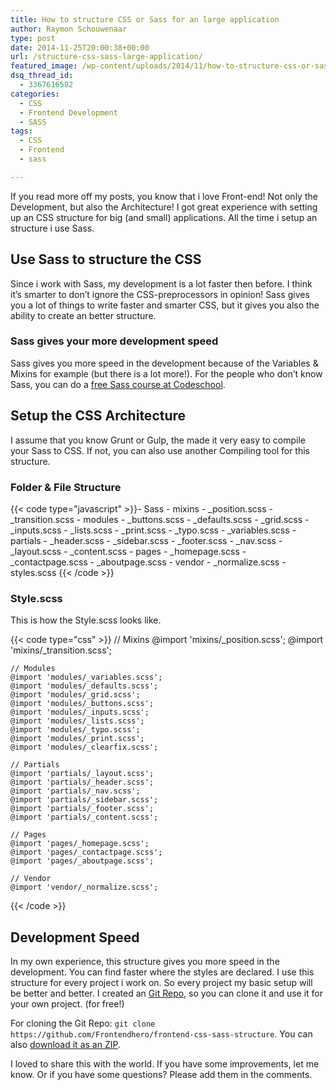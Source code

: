 ```yaml
---
title: How to structure CSS or Sass for an large application
author: Raymon Schouwenaar
type: post
date: 2014-11-25T20:00:38+00:00
url: /structure-css-sass-large-application/
featured_image: /wp-content/uploads/2014/11/how-to-structure-css-or-sass-for-an-large-application-825x347.jpg
dsq_thread_id:
  - 3367616582
categories:
  - CSS
  - Frontend Development
  - SASS
tags:
  - CSS
  - Frontend
  - sass

---
```

If you read more off my posts, you know that i love Front-end! Not only the Development, but also the Architecture! I got great experience with setting up an CSS structure for big (and small) applications. All the time i setup an structure i use Sass.

## Use Sass to structure the CSS

Since i work with Sass, my development is a lot faster then before. I think it&#8217;s smarter to don&#8217;t ignore the CSS-preprocessors in opinion! Sass gives you a lot of things to write faster and smarter CSS, but it gives you also the ability to create an better structure.

### Sass gives your more development speed

Sass gives you more speed in the development because of the Variables & Mixins for example (but there is a lot more!). For the people who don&#8217;t know Sass, you can do a [free Sass course at Codeschool][1].

## Setup the CSS Architecture

I assume that you know Grunt or Gulp, the made it very easy to compile your Sass to CSS. If not, you can also use another Compiling tool for this structure.

### Folder & File Structure

{{< code type="javascript" >}}- Sass
    - mixins
        - _position.scss
        - _transition.scss
    - modules
        - _buttons.scss
        - _defaults.scss
        - _grid.scss
        - _inputs.scss
        - _lists.scss
        - _print.scss
        - _typo.scss
        - _variables.scss
    - partials
        - _header.scss
        - _sidebar.scss
        - _footer.scss
        - _nav.scss
        - _layout.scss
        - _content.scss
    - pages
        - _homepage.scss
        - _contactpage.scss
        - _aboutpage.scss
    - vendor
        - _normalize.scss
    - styles.scss
{{< /code >}}

### Style.scss

This is how the Style.scss looks like.

{{< code type="css" >}}
    // Mixins
    @import 'mixins/_position.scss';
    @import 'mixins/_transition.scss';

    // Modules
    @import 'modules/_variables.scss';
    @import 'modules/_defaults.scss';
    @import 'modules/_grid.scss';
    @import 'modules/_buttons.scss';
    @import 'modules/_inputs.scss';
    @import 'modules/_lists.scss';
    @import 'modules/_typo.scss';
    @import 'modules/_print.scss';
    @import 'modules/_clearfix.scss';

    // Partials
    @import 'partials/_layout.scss';
    @import 'partials/_header.scss';
    @import 'partials/_nav.scss';
    @import 'partials/_sidebar.scss';
    @import 'partials/_footer.scss';
    @import 'partials/_content.scss';

    // Pages
    @import 'pages/_homepage.scss';
    @import 'pages/_contactpage.scss';
    @import 'pages/_aboutpage.scss';

    // Vendor
    @import 'vendor/_normalize.scss';

{{< /code >}}

## Development Speed

In my own experience, this structure gives you more speed in the development. You can find faster where the styles are declared. I use this structure for every project i work on. So every project my basic setup will be better and better. I created an [Git Repo][2], so you can clone it and use it for your own project. (for free!)

For cloning the Git Repo: `git clone https://github.com/Frontendhero/frontend-css-sass-structure`. You can also [download it as an ZIP][3].

I loved to share this with the world. If you have some improvements, let me know. Or if you have some questions? Please add them in the comments.

 [1]: https://www.codeschool.com/courses/assembling-sass
 [2]: https://github.com/Frontendhero/frontend-css-sass-structure
 [3]: https://github.com/Frontendhero/frontend-css-sass-structure/archive/master.zip